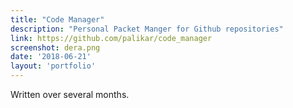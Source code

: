 ```yaml
---
title: "Code Manager"
description: "Personal Packet Manger for Github repositories"
link: https://github.com/palikar/code_manager
screenshot: dera.png
date: '2018-06-21'
layout: 'portfolio'
---
```


Written over several months.
